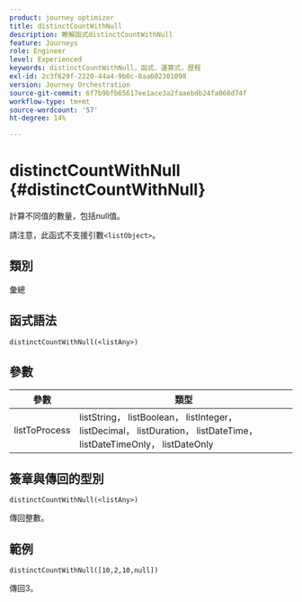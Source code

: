 ```yaml
---
product: journey optimizer
title: distinctCountWithNull
description: 瞭解函式distinctCountWithNull
feature: Journeys
role: Engineer
level: Experienced
keywords: distinctCountWithNull，函式，運算式，歷程
exl-id: 2c3f629f-2220-44a4-9b0c-8aa602301098
version: Journey Orchestration
source-git-commit: 6f7b9bfb65617ee1ace3a2faaebdb24fa068d74f
workflow-type: tm+mt
source-wordcount: '57'
ht-degree: 14%

---
```


# distinctCountWithNull {#distinctCountWithNull}

計算不同值的數量，包括null值。

請注意，此函式不支援引數`<listObject>`。

## 類別

彙總

## 函式語法

`distinctCountWithNull(<listAny>)`

## 參數

| 參數 | 類型 |
|-----------|------------------|
| listToProcess | listString， listBoolean， listInteger， listDecimal， listDuration， listDateTime， listDateTimeOnly， listDateOnly |

## 簽章與傳回的型別

`distinctCountWithNull(<listAny>)`

傳回整數。

## 範例

`distinctCountWithNull([10,2,10,null])`

傳回3。
